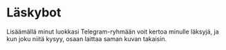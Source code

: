# Läskybot
Lisäämällä minut luokkasi Telegram-ryhmään voit kertoa minulle läksyjä, ja kun joku niitä kysyy, osaan laittaa saman kuvan takaisin.
